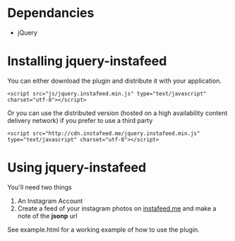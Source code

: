 # Dependancies

* jQuery

# Installing jquery-instafeed
You can either download the plugin and distribute it with your application. 

`<script src="js/jquery.instafeed.min.js" type="text/javascript" charset="utf-8"></script>`

Or you can use the distributed version (hosted on a high availability content delivery network) if you prefer to use a third party

`<script src="http://cdn.instafeed.me/jquery.instafeed.min.js" type="text/javascript" charset="utf-8"></script>`

# Using jquery-instafeed

You'll need two things

1. An Instagram Account
2. Create a feed of your instagram photos on [instafeed.me](http://instafeed.me) and make a note of the __jsonp__ url

See example.html for a working example of how to use the plugin.